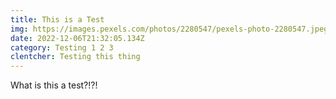 ```yaml
---
title: This is a Test
img: https://images.pexels.com/photos/2280547/pexels-photo-2280547.jpeg?cs=srgb&dl=pexels-chokniti-khongchum-2280547.jpg&fm=jpg&w=4016&h=6016&_gl=1*12atnu9*_ga*MTc0ODUwNzg3My4xNjY2OTAxNjcx*_ga_8JE65Q40S6*MTY3MDM2MTU3NS4xNC4xLjE2NzAzNjIzNTIuMC4wLjA.
date: 2022-12-06T21:32:05.134Z
category: Testing 1 2 3
clentcher: Testing this thing
---
```

W﻿hat is this a test?!?!
